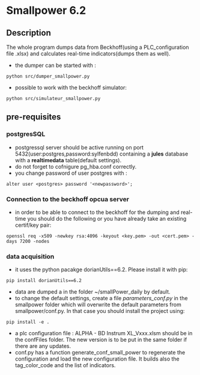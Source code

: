 # Smallpower 6.2

## Description
The whole program dumps data from Beckhoff(using a PLC_configuration file .xlsx) and calculates real-time indicators(dumps them as well).
- the dumper can be started with :
```
python src/dumper_smallpower.py
```
- possible to work with the beckhoff simulator:
```
python src/simulateur_smallpower.py

```
## pre-requisites

### postgresSQL
- postgressql server should be active running on port 5432(user:postgres,password:sylfenbdd) containing a **jules** database with a **realtimedata** table(default settings).
- do not forget to cofnigure pg_hba.conf correctly.
- you change password of user postgres with :
```shell
alter user <postgres> password '<newpassword>';
```  

### Connection to the beckhoff opcua server
- in order to be able to connect to the beckhoff for the dumping and real-time you should do the following or you have already take an existing certif/key pair:
```shell
openssl req -x509 -newkey rsa:4096 -keyout <key.pem> -out <cert.pem> -days 7200 -nodes
```

### data acquisition
- it uses the python pacakge dorianUtils==6.2. Please install it with pip:
```
pip install dorianUtils==6.2
```
- data are dumped a in the folder ~/smallPower_daily by default.
- to change the default settings, create a file *parameters_conf.py* in the smallpower folder which will overwrite the default parameters from smallpower/conf.py. In that case you should install the project using:
```
pip install -e .
```
- a plc configuration file : ALPHA - BD Instrum XL_Vxxx.xlsm should be in the confFiles folder. The new version is to be put in the same folder if there are any updates.
- conf.py has a function generate_conf_small_power to regenerate the configuration and load the new configuration file. It builds also the tag_color_code and the list of indicators.
